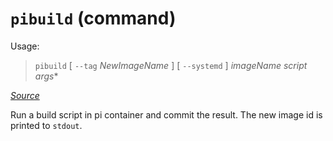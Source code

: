 # `pibuild` (command)

Usage:

> `pibuild` [ `--tag` *NewImageName* ] [ `--systemd` ] *imageName* *script* *args*\*

[*Source*](../../bin/pibuild)

Run a build script in pi container and commit the result. The new image id is printed to
`stdout`.
